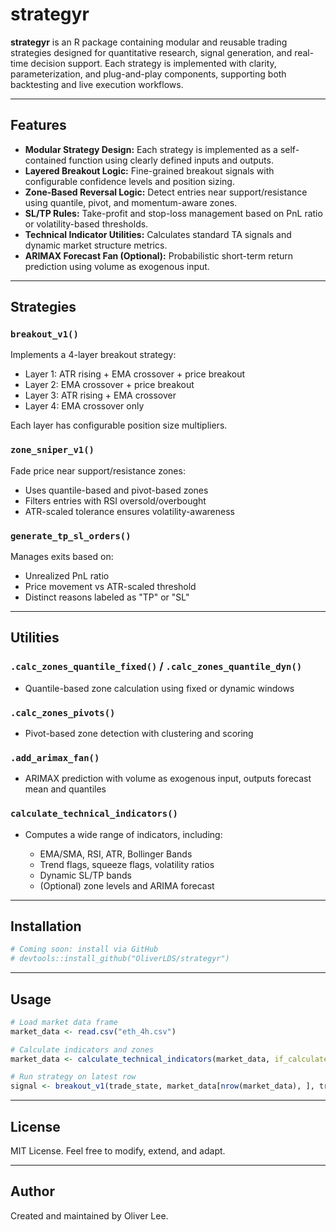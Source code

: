 # strategyr

**strategyr** is an R package containing modular and reusable trading strategies designed for quantitative research, signal generation, and real-time decision support. Each strategy is implemented with clarity, parameterization, and plug-and-play components, supporting both backtesting and live execution workflows.

---

## Features

* **Modular Strategy Design:** Each strategy is implemented as a self-contained function using clearly defined inputs and outputs.
* **Layered Breakout Logic:** Fine-grained breakout signals with configurable confidence levels and position sizing.
* **Zone-Based Reversal Logic:** Detect entries near support/resistance using quantile, pivot, and momentum-aware zones.
* **SL/TP Rules:** Take-profit and stop-loss management based on PnL ratio or volatility-based thresholds.
* **Technical Indicator Utilities:** Calculates standard TA signals and dynamic market structure metrics.
* **ARIMAX Forecast Fan (Optional):** Probabilistic short-term return prediction using volume as exogenous input.

---

## Strategies

### `breakout_v1()`

Implements a 4-layer breakout strategy:

* Layer 1: ATR rising + EMA crossover + price breakout
* Layer 2: EMA crossover + price breakout
* Layer 3: ATR rising + EMA crossover
* Layer 4: EMA crossover only

Each layer has configurable position size multipliers.

### `zone_sniper_v1()`

Fade price near support/resistance zones:

* Uses quantile-based and pivot-based zones
* Filters entries with RSI oversold/overbought
* ATR-scaled tolerance ensures volatility-awareness

### `generate_tp_sl_orders()`

Manages exits based on:

* Unrealized PnL ratio
* Price movement vs ATR-scaled threshold
* Distinct reasons labeled as "TP" or "SL"

---

## Utilities

### `.calc_zones_quantile_fixed()` / `.calc_zones_quantile_dyn()`

* Quantile-based zone calculation using fixed or dynamic windows

### `.calc_zones_pivots()`

* Pivot-based zone detection with clustering and scoring

### `.add_arimax_fan()`

* ARIMAX prediction with volume as exogenous input, outputs forecast mean and quantiles

### `calculate_technical_indicators()`

* Computes a wide range of indicators, including:

  * EMA/SMA, RSI, ATR, Bollinger Bands
  * Trend flags, squeeze flags, volatility ratios
  * Dynamic SL/TP bands
  * (Optional) zone levels and ARIMA forecast

---

## Installation

```r
# Coming soon: install via GitHub
# devtools::install_github("OliverLDS/strategyr")
```

---

## Usage

```r
# Load market data frame
market_data <- read.csv("eth_4h.csv")

# Calculate indicators and zones
market_data <- calculate_technical_indicators(market_data, if_calculate_pivot_zone = TRUE)

# Run strategy on latest row
signal <- breakout_v1(trade_state, market_data[nrow(market_data), ], trade_pars)
```

---

## License

MIT License. Feel free to modify, extend, and adapt.

---

## Author

Created and maintained by Oliver Lee.
